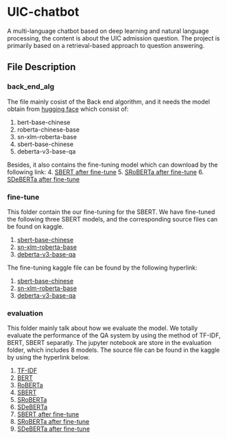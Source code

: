 # UIC-chatbot
A multi-language chatbot based on deep learning and natural language processing, the content is about the UIC admission question. The project is primarily based on a retrieval-based approach to question answering.

## File Description
### back_end_alg
The file mainly cosist of the Back end algorithm, and it needs the model obtain from [hugging face](https://huggingface.co/models) which consist of: 

1. bert-base-chinese
2. roberta-chinese-base
3. sn-xlm-roberta-base
4. sbert-base-chinese
5. deberta-v3-base-qa

Besides, it also contains the fine-tuning model which can download by the following link:
4. [SBERT after fine-tune](https://www.kaggle.com/code/shadowcattin/ealuation-sbert-finet-fyp/data)
5. [SRoBERTa after fine-tune](https://www.kaggle.com/code/shadowcattin/ealuation-sbert-ro-fit-fyp/data)
6. [SDeBERTa after fine-tune](https://www.kaggle.com/code/shadowcattin/ealuation-sbert-de-finet-fyp/data)

### fine-tune
This folder contain the our fine-tuning for the SBERT. We have fine-tuned the following three SBERT models, and the corresponding source files can be found on kaggle.

1. [sbert-base-chinese](https://huggingface.co/uer/sbert-base-chinese-nli)
2. [sn-xlm-roberta-base](https://huggingface.co/symanto/sn-xlm-roberta-base-snli-mnli-anli-xnli)
3. [deberta-v3-base-qa](https://huggingface.co/jamescalam/deberta-v3-base-qa)

The fine-tuning kaggle file can be found by the following hyperlink:

1. [sbert-base-chinese](https://www.kaggle.com/shadowcattin/sentence-embedding-fyp)
2. [sn-xlm-roberta-base](https://www.kaggle.com/shadowcattin/sentence-embedding-roberta-fyp)
3. [deberta-v3-base-qa](https://www.kaggle.com/shadowcattin/sentence-embedding-deberta-fyp)

### evaluation
This folder mainly talk about how we evaluate the model. We totally evaluate the performance of the QA system by using the method of TF-IDF, BERT, SBERT separatly. 
The jupyter notebook are store in the evaluation folder, which includes 8 models. The source file can be found in the kaggle by using the hyperlink below.

1. [TF-IDF](https://www.kaggle.com/code/shadowcattin/ealuation-tfidf-fyp)
2. [BERT](https://www.kaggle.com/code/shadowcattin/ealuation-bert-emb-fyp)
3. [RoBERTa](https://www.kaggle.com/code/shadowcattin/sentence-embedding-roberta-fyp)
4. [SBERT](https://www.kaggle.com/code/shadowcattin/ealuation-sbert-base-fyp)
5. [SRoBERTa](https://www.kaggle.com/code/shadowcattin/ealuation-sbert-ro-fit-fyp)
6. [SDeBERTa](https://www.kaggle.com/code/shadowcattin/ealuation-sbert-deber-fyp)
4. [SBERT after fine-tune](https://www.kaggle.com/code/shadowcattin/ealuation-sbert-finet-fyp)
5. [SRoBERTa after fine-tune](https://www.kaggle.com/code/shadowcattin/ealuation-sbert-ro-fit-fyp)
6. [SDeBERTa after fine-tune](https://www.kaggle.com/code/shadowcattin/ealuation-sbert-de-finet-fyp)
